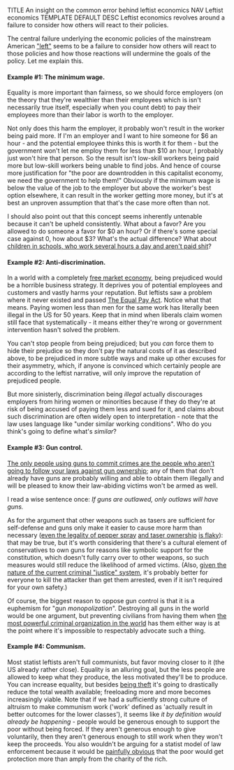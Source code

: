 TITLE An insight on the common error behind leftist economics
NAV Leftist economics
TEMPLATE DEFAULT
DESC Leftist economics revolves around a failure to consider how others will react to their policies.

The central failure underlying the economic policies of the mainstream American ["left"](left_right) seems to be a failure to consider how others will react to those policies and how those reactions will undermine the goals of the policy. Let me explain this.

#### Example #1: The minimum wage.

Equality is more important than fairness, so we should force employers (on the theory that they're wealthier than their employees which is isn't necessarily true itself, especially when you count debt) to pay their employees more than their labor is worth to the employer.

Not only does this harm the employer, it probably won't result in the worker being paid more. If I'm an employer and I want to hire someone for $6 an hour - and the potential employee thinks this is worth it for them - but the government won't let me employ them for less than $10 an hour, I probably just won't hire that person. So the result isn't low-skill workers being paid more but low-skill workers being unable to find jobs. <span class="note">And hence of course more justification for "the poor are downtrodden in this capitalist economy, we need the government to help them!"</span> Obviously if the minimum wage is below the value of the job to the employer but above the worker's best option elsewhere, it can result in the worker getting more money, but it's at best an unproven assumption that that's the case more often than not.

I should also point out that this concept seems inherently untenable because it can't be upheld consistently. What about a favor? Are you allowed to do someone a favor for $0 an hour? Or if there's some special case against 0, how about $3? What's the actual difference? What about [children in schools, who work several hours a day and aren't paid shit](children)?

#### Example #2: Anti-discrimination.

In a world with a completely [free market economy](market), being prejudiced would be a horrible business strategy. It deprives you of potential employees and customers and vastly harms your reputation. But leftists saw a problem where it never existed and passed <a rel="nofollow" href="https://www.eeoc.gov/laws/statutes/epa.cfm">The Equal Pay Act</a>. <span class="note">Notice what that means. Paying women less than men for the same work has literally been illegal in the US for 50 years. Keep that in mind when liberals claim women still face that systematically - it means either they're wrong or government intervention hasn't solved the problem.</span>

You can't stop people from being prejudiced; but you *can* force them to hide their prejudice so they don't pay the natural costs of it as described above, to be prejudiced in more subtle ways and make up other excuses for their asymmetry, which, if anyone is convinced <span class="note">which certainly people are according to the leftist narrative</span>, will only improve the reputation of prejudiced people.

But more sinisterly, discrimination being *illegal* actually discourages employers from hiring women or minorities because if they do they're at risk of being accused of paying them less and sued for it, and claims about such discrimination are often widely open to interpretation - note that the law uses language like "under similar working conditions". Who do you think's going to define what's *similar*?

#### Example #3: Gun control.

[The only people using guns to commit crimes are the people who aren't going to follow your laws against gun ownership](rules); any of them that don't already have guns are probably willing and able to obtain them illegally and will be pleased to know their law-abiding victims won't be armed as well.

I read a wise sentence once: *If guns are outlawed, only outlaws will have guns.*

As for the argument that other weapons such as tasers are sufficient for self-defense and guns only make it easier to cause more harm than necessary (<a rel="nofollow" href="https://buy.taser.com/pages/state-requirements">even the legality of pepper spray</a> <a rel="nofollow" href="https://buy.taser.com/pages/state-requirements">and taser ownership</a> <a rel="nofollow" href="https://blogs.findlaw.com/blotter/2014/09/is-it-legal-to-use-a-taser-for-personal-protection.html">is flaky</a>): that may be true, but it's worth considering that there's a cultural element of conservatives to own guns for reasons like symbolic support for the constitution, which doesn't fully carry over to other weapons, so such measures would still reduce the likelihood of armed victims. (Also, [given the nature of the current criminal "justice" system](imprisonment), it's probably better for everyone to kill the attacker than get them arrested, even if it isn't required for your own safety.)

Of course, the biggest reason to oppose gun control is that it is a euphemism for "gun *monopolization*". Destroying all guns in the world would be one argument, but preventing civilians from having them when [the most powerful criminal organization in the world](anarchism) has them either way is at the point where it's impossible to respectably advocate such a thing.

#### Example #4: Communism.

Most statist leftists aren't full communists, but favor moving closer to it (the US already rather close). Equality is an alluring goal, but the less people are allowed to keep what they produce, the less motivated they'll be to produce. You can increase equality, but besides [being theft](consent) it's going to drastically reduce the total wealth available; freeloading more and more becomes increasingly viable.
Note that if we had a sufficiently strong culture of altruism to make communism work ('work' defined as 'actually result in better outcomes for the lower classes'), it seems like *it by definition would already be happening* - people would be generous enough to support the poor without being forced. If they aren't generous enough to give voluntarily, then they aren't generous enough to still work when they won't keep the proceeds. You also wouldn't be arguing for a statist model of law enforcement because it would be [painfully obvious](altruism_examples) that the poor would get protection more than amply from the charity of the rich.
